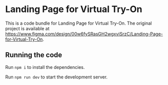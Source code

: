 
  # Landing Page for Virtual Try-On

  This is a code bundle for Landing Page for Virtual Try-On. The original project is available at https://www.figma.com/design/00w6fySRasGH2wgxviSrzC/Landing-Page-for-Virtual-Try-On.

  ## Running the code

  Run `npm i` to install the dependencies.

  Run `npm run dev` to start the development server.
  
